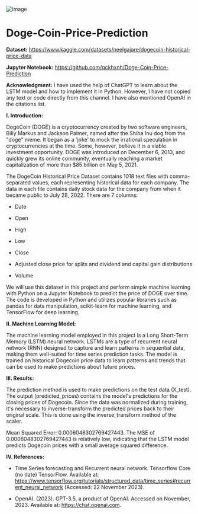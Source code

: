 ![image](https://github.com/qckhxnh/Doge-Coin-Price-Prediction/assets/117861644/4e552174-aaf9-4bfc-9c41-0efeaa0c8ccd)


# Doge-Coin-Price-Prediction

**Dataset:** https://www.kaggle.com/datasets/neelgajare/dogecoin-historical-price-data


**Jupyter Notebook:** https://github.com/qckhxnh/Doge-Coin-Price-Prediction


**Acknowledgment:** I have used the help of ChatGPT to learn about the LSTM model and how to implement it in Python. However, I have not copied any text or code directly from this channel. I have also mentioned OpenAI in the citations list.

**I. Introduction:**

DogeCoin (DOGE) is a cryptocurrency created by two software engineers, Billy Markus and Jackson Palmer, named after the Shiba Inu dog from the "doge" meme. It began as a 'joke' to mock the irrational speculation in cryptocurrencies at the time. Some, however, believe it is a viable investment opportunity. DOGE was introduced on December 6, 2013, and quickly grew its online community, eventually reaching a market capitalization of more than $85 billion on May 5, 2021.

The DogeCoin Historical Price Dataset contains 1018 text files with comma-separated values, each representing historical data for each company. The data in each file contains daily stock data for the company from when it became public to July 28, 2022.
There are 7 columns:

- Date

- Open

- High

- Low

- Close

- Adjusted close price for splits and dividend and capital gain distributions

- Volume

We will use this dataset in this project and perform simple machine learning with Python on a Jupyter Notebook to predict the price of DOGE over time. The code is developed in Python and utilizes popular libraries such as pandas for data manipulation, scikit-learn for machine learning, and TensorFlow for deep learning.

****II. Machine Learning Model**:**

The machine learning model employed in this project is a Long Short-Term Memory (LSTM) neural network. LSTMs are a type of recurrent neural network (RNN) designed to capture and learn patterns in sequential data, making them well-suited for time series prediction tasks. The model is trained on historical Dogecoin price data to learn patterns and trends that can be used to make predictions about future prices.

**III. Results:**

The prediction method is used to make predictions on the test data (X_test). The output (predicted_prices) contains the model's predictions for the closing prices of Dogecoin. Since the data was normalized during training, it's necessary to inverse-transform the predicted prices back to their original scale. This is done using the inverse_transform method of the scaler.

Mean Squared Error: 0.0006048302769427443. The MSE of 0.0006048302769427443 is relatively low, indicating that the LSTM model predicts Dogecoin prices with a small average squared difference. 

**IV. References:**

- Time Series forecasting and Recurrent neural network.  Tensorflow Core (no date) TensorFlow. Available at: https://www.tensorflow.org/tutorials/structured_data/time_series#recurrent_neural_network (Accessed: 22 November 2023). 

- OpenAI. (2023). GPT-3.5, a product of OpenAI. Accessed on November, 2023. Available at: https://chat.openai.com.
